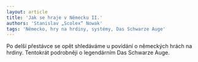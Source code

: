 ```yaml
---
layout: article
title: 'Jak se hraje v Německu II.'
authors: 'Stanislav „Scolex“ Nowak'
tags: 'Německo, hry na hrdiny, systémy, Das Schwarze Auge'
---
```


Po delší přestávce se opět shledáváme u povídání o německých hrách na hrdiny. Tentokrát podrobněji o legendárním Das Schwarze Auge.
